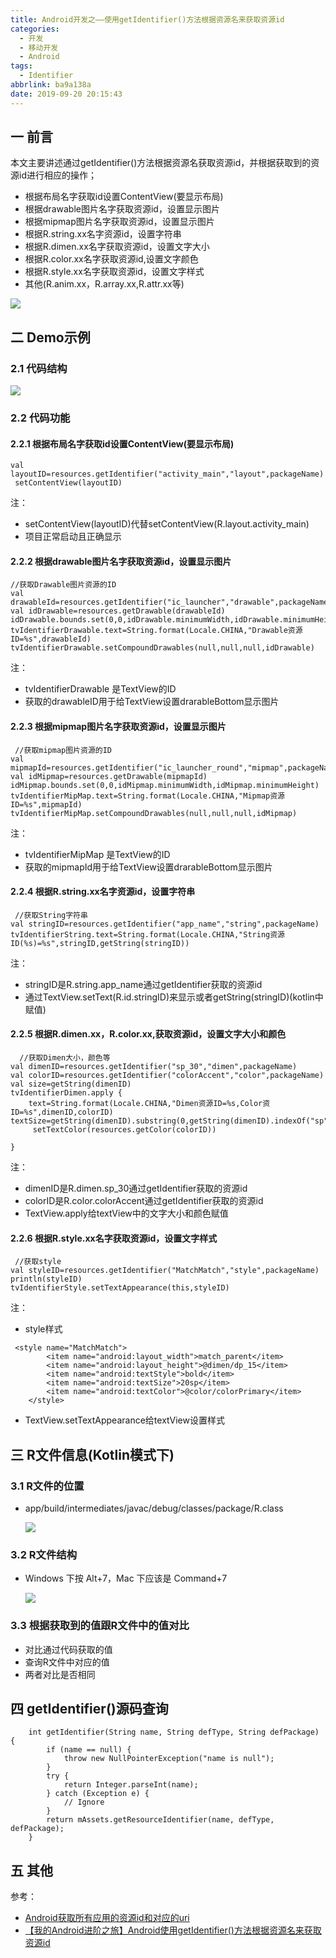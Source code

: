 ```yaml
---
title: Android开发之——使用getIdentifier()方法根据资源名来获取资源id
categories:
  - 开发
  - 移动开发
  - Android
tags:
  - Identifier
abbrlink: ba9a138a
date: 2019-09-20 20:15:43
---
```

## 一 前言
本文主要讲述通过getIdentifier()方法根据资源名获取资源id，并根据获取到的资源id进行相应的操作；   

* 根据布局名字获取id设置ContentView(要显示布局)
* 根据drawable图片名字获取资源id，设置显示图片
* 根据mipmap图片名字获取资源id，设置显示图片
* 根据R.string.xx名字资源id，设置字符串
* 根据R.dimen.xx名字获取资源id，设置文字大小
* 根据R.color.xx名字获取资源id,设置文字颜色
* 根据R.style.xx名字获取资源id，设置文字样式
* 其他(R.anim.xx，R.array.xx,R.attr.xx等)

<!--more-->
![][1]

## 二 Demo示例
### 2.1 代码结构
![][2]

### 2.2 代码功能
#### 2.2.1 根据布局名字获取id设置ContentView(要显示布局)

```
val layoutID=resources.getIdentifier("activity_main","layout",packageName)   
 setContentView(layoutID)
```

注：  

* setContentView(layoutID)代替setContentView(R.layout.activity_main)
* 项目正常启动且正确显示

#### 2.2.2 根据drawable图片名字获取资源id，设置显示图片

```
//获取Drawable图片资源的ID
val drawableId=resources.getIdentifier("ic_launcher","drawable",packageName)
val idDrawable=resources.getDrawable(drawableId)
idDrawable.bounds.set(0,0,idDrawable.minimumWidth,idDrawable.minimumHeight)
tvIdentifierDrawable.text=String.format(Locale.CHINA,"Drawable资源ID=%s",drawableId)
tvIdentifierDrawable.setCompoundDrawables(null,null,null,idDrawable)
```
注：  

* tvIdentifierDrawable 是TextView的ID
* 获取的drawableID用于给TextView设置drarableBottom显示图片

#### 2.2.3 根据mipmap图片名字获取资源id，设置显示图片

```
 //获取mipmap图片资源的ID
val mipmapId=resources.getIdentifier("ic_launcher_round","mipmap",packageName)
val idMipmap=resources.getDrawable(mipmapId)
idMipmap.bounds.set(0,0,idMipmap.minimumWidth,idMipmap.minimumHeight)
tvIdentifierMipMap.text=String.format(Locale.CHINA,"Mipmap资源ID=%s",mipmapId)
tvIdentifierMipMap.setCompoundDrawables(null,null,null,idMipmap)
```
注：  

* tvIdentifierMipMap 是TextView的ID
* 获取的mipmapId用于给TextView设置drarableBottom显示图片

#### 2.2.4 根据R.string.xx名字资源id，设置字符串

```
 //获取String字符串
val stringID=resources.getIdentifier("app_name","string",packageName)
tvIdentifierString.text=String.format(Locale.CHINA,"String资源ID(%s)=%s",stringID,getString(stringID))
```

注：  

* stringID是R.string.app_name通过getIdentifier获取的资源id
* 通过TextView.setText(R.id.stringID)来显示或者getString(stringID)(kotlin中赋值)


#### 2.2.5 根据R.dimen.xx，R.color.xx,获取资源id，设置文字大小和颜色
``` 
  //获取Dimen大小，颜色等
val dimenID=resources.getIdentifier("sp_30","dimen",packageName)
val colorID=resources.getIdentifier("colorAccent","color",packageName)
val size=getString(dimenID)
tvIdentifierDimen.apply {
	text=String.format(Locale.CHINA,"Dimen资源ID=%s,Color资ID=%s",dimenID,colorID)        		textSize=getString(dimenID).substring(0,getString(dimenID).indexOf("sp")).toFloat()
	 setTextColor(resources.getColor(colorID))
        
}
```

注：  

* dimenID是R.dimen.sp_30通过getIdentifier获取的资源id
* colorID是R.color.colorAccent通过getIdentifier获取的资源id
* TextView.apply给textView中的文字大小和颜色赋值  


#### 2.2.6 根据R.style.xx名字获取资源id，设置文字样式
```  
 //获取style
val styleID=resources.getIdentifier("MatchMatch","style",packageName)
println(styleID)
tvIdentifierStyle.setTextAppearance(this,styleID)
```

注：             

* style样式  
```
 <style name="MatchMatch">
        <item name="android:layout_width">match_parent</item>
        <item name="android:layout_height">@dimen/dp_15</item>
        <item name="android:textStyle">bold</item>
        <item name="android:textSize">20sp</item>
        <item name="android:textColor">@color/colorPrimary</item>
    </style>
```

* TextView.setTextAppearance给textView设置样式  


## 三 R文件信息(Kotlin模式下)
### 3.1 R文件的位置
* app/build/intermediates/javac/debug/classes/package/R.class   

	![][3]

### 3.2 R文件结构  
* Windows 下按 Alt+7，Mac 下应该是 Command+7
	
	![][4]

### 3.3 根据获取到的值跟R文件中的值对比  
* 对比通过代码获取的值
* 查询R文件中对应的值
* 两者对比是否相同 


## 四 getIdentifier()源码查询 

```
    int getIdentifier(String name, String defType, String defPackage) {
        if (name == null) {
            throw new NullPointerException("name is null");
        }
        try {
            return Integer.parseInt(name);
        } catch (Exception e) {
            // Ignore
        }
        return mAssets.getResourceIdentifier(name, defType, defPackage);
    }
```


## 五 其他

参考：    

* [Android获取所有应用的资源id和对应的uri][5]  
* [【我的Android进阶之旅】Android使用getIdentifier()方法根据资源名来获取资源id][6]


[1]: https://cdn.jsdelivr.net/gh/pgzxc/CDN/blog-image/android-identifier-view.png
[2]: https://cdn.jsdelivr.net/gh/pgzxc/CDN/blog-image/android-identifier-struct.png
[3]: https://cdn.jsdelivr.net/gh/pgzxc/CDN/blog-image/android-identifier-r.png
[4]: https://cdn.jsdelivr.net/gh/pgzxc/CDN/blog-image/android-identifier-r-struct.png
[5]: https://www.jianshu.com/p/d3aed93dfbc6
[6]: https://blog.csdn.net/ouyang_peng/article/details/53328000#commentBox